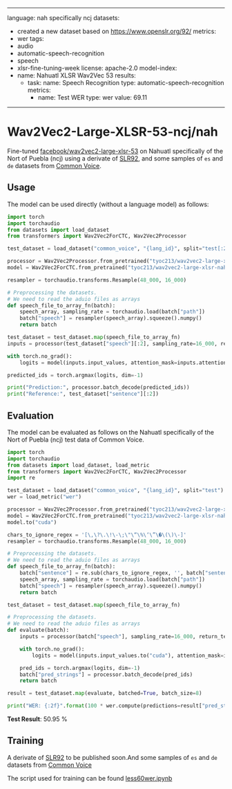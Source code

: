 
---
language: nah specifically ncj
datasets:
- created a new dataset based on https://www.openslr.org/92/
metrics:
- wer
tags:
- audio
- automatic-speech-recognition
- speech
- xlsr-fine-tuning-week
license: apache-2.0
model-index:
- name: Nahuatl XLSR Wav2Vec 53
  results:
  - task: 
      name: Speech Recognition
      type: automatic-speech-recognition
    metrics:
       - name: Test WER
         type: wer
         value: 69.11
---

# Wav2Vec2-Large-XLSR-53-ncj/nah

Fine-tuned [facebook/wav2vec2-large-xlsr-53](https://huggingface.co/facebook/wav2vec2-large-xlsr-53) on Nahuatl specifically of the Nort of Puebla (ncj) using a derivate of [SLR92](https://www.openslr.org/92/), and some samples of `es` and `de` datasets from [Common Voice](https://huggingface.co/datasets/common_voice).

## Usage

The model can be used directly (without a language model) as follows:

```python
import torch
import torchaudio
from datasets import load_dataset
from transformers import Wav2Vec2ForCTC, Wav2Vec2Processor

test_dataset = load_dataset("common_voice", "{lang_id}", split="test[:2%]") # TODO: publish nahuatl_slr92_by_sentence

processor = Wav2Vec2Processor.from_pretrained("tyoc213/wav2vec2-large-xlsr-nahuatl")
model = Wav2Vec2ForCTC.from_pretrained("tyoc213/wav2vec2-large-xlsr-nahuatl")

resampler = torchaudio.transforms.Resample(48_000, 16_000)

# Preprocessing the datasets.
# We need to read the aduio files as arrays
def speech_file_to_array_fn(batch):
	speech_array, sampling_rate = torchaudio.load(batch["path"])
	batch["speech"] = resampler(speech_array).squeeze().numpy()
	return batch

test_dataset = test_dataset.map(speech_file_to_array_fn)
inputs = processor(test_dataset["speech"][:2], sampling_rate=16_000, return_tensors="pt", padding=True)

with torch.no_grad():
	logits = model(inputs.input_values, attention_mask=inputs.attention_mask).logits

predicted_ids = torch.argmax(logits, dim=-1)

print("Prediction:", processor.batch_decode(predicted_ids))
print("Reference:", test_dataset["sentence"][:2])
```


## Evaluation

The model can be evaluated as follows on the Nahuatl specifically of the Nort of Puebla (ncj) test data of Common Voice.


```python
import torch
import torchaudio
from datasets import load_dataset, load_metric
from transformers import Wav2Vec2ForCTC, Wav2Vec2Processor
import re

test_dataset = load_dataset("common_voice", "{lang_id}", split="test") # TODO: publish nahuatl_slr92_by_sentence
wer = load_metric("wer")

processor = Wav2Vec2Processor.from_pretrained("tyoc213/wav2vec2-large-xlsr-nahuatl")
model = Wav2Vec2ForCTC.from_pretrained("tyoc213/wav2vec2-large-xlsr-nahuatl")
model.to("cuda")

chars_to_ignore_regex = '[\,\?\.\!\-\;\"\“\%\‘\”\�\(\)\-]'
resampler = torchaudio.transforms.Resample(48_000, 16_000)

# Preprocessing the datasets.
# We need to read the aduio files as arrays
def speech_file_to_array_fn(batch):
	batch["sentence"] = re.sub(chars_to_ignore_regex, '', batch["sentence"]).lower()
	speech_array, sampling_rate = torchaudio.load(batch["path"])
	batch["speech"] = resampler(speech_array).squeeze().numpy()
	return batch

test_dataset = test_dataset.map(speech_file_to_array_fn)

# Preprocessing the datasets.
# We need to read the aduio files as arrays
def evaluate(batch):
	inputs = processor(batch["speech"], sampling_rate=16_000, return_tensors="pt", padding=True)

	with torch.no_grad():
		logits = model(inputs.input_values.to("cuda"), attention_mask=inputs.attention_mask.to("cuda")).logits

	pred_ids = torch.argmax(logits, dim=-1)
	batch["pred_strings"] = processor.batch_decode(pred_ids)
	return batch

result = test_dataset.map(evaluate, batched=True, batch_size=8)

print("WER: {:2f}".format(100 * wer.compute(predictions=result["pred_strings"], references=result["sentence"])))
```

**Test Result**: 50.95 %


## Training

A derivate of [SLR92](https://www.openslr.org/92/) to be published soon.And some samples of `es` and `de` datasets from [Common Voice](https://huggingface.co/datasets/common_voice)

The script used for training can be found [less60wer.ipynb](./less60wer.ipynb)

